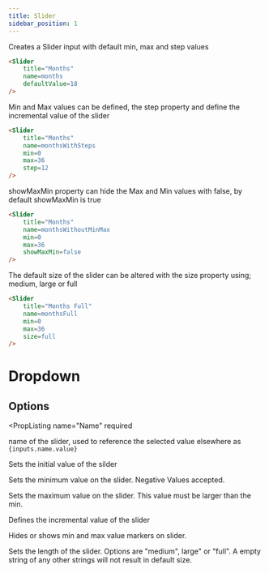 ```yaml
---
title: Slider
sidebar_position: 1
---
```


Creates a Slider input with default min, max and step values


<Slider
    title="Months" 
    name=months
    defaultValue=18
/>

````markdown
<Slider
    title="Months" 
    name=months
    defaultValue=18
/>
````

Min and Max values can be defined, the step property and define the incremental value of the slider

<Slider
    title="Months" 
    name=monthsWithSteps
    min=0
    max=36
    step=12
/>


````markdown
<Slider
    title="Months" 
    name=monthsWithSteps
    min=0
    max=36
    step=12
/>
````

showMaxMin property can hide the Max and Min values with false, by default showMaxMin is true

<Slider
    title="Months" 
    name=monthsWithoutMinMax
    min=0
    max=36
    showMaxMin=false
/>

````markdown
<Slider
    title="Months" 
    name=monthsWithoutMinMax
    min=0
    max=36
    showMaxMin=false
/>
````

The default size of the slider can be altered with the size property using; medium, large or full

<Slider
    title="Months Medium" 
    name=monthsMedium
    defaultValue=4
    min=0
    max=36
    size=medium
/>

<Slider
    title="Months Large" 
    name=monthsLarge
    defaultValue=18
    min=0
    max=36
    size=large
/>
<Slider
    title="Months Full" 
    name=monthsFull
    defaultValue=26
    min=0
    max=36
    size=full
/>

````markdown
<Slider
    title="Months Full" 
    name=monthsFull
    min=0
    max=36
    size=full
/>
````

# Dropdown

## Options

<PropListing 
    name="Name"
    required
>

name of the slider, used to reference the selected value elsewhere as `{inputs.name.value}`

</PropListing>
<PropListing 
    name="defaultValue"
>

Sets the initial value of the silder

</PropListing>
<PropListing 
    name="min"
    options=number
    defaultValue=0
>

Sets the minimum value on the slider. Negative Values accepted.

</PropListing>
<PropListing 
    name="max"
    options=number
    defaultValue=100
>

Sets the maximum value on the slider. This value must be larger than the min.

</PropListing>
<PropListing 
    name="step"
    options=number
    defaultValue=1
>

Defines the incremental value of the slider

</PropListing>
<PropListing 
    name="showMinMax"
    options="boolean"
    defaultValue="true"
>

Hides or shows min and max value markers on slider.  

</PropListing>
<PropListing 
    name="size"
    size="string"
    defaultValue=""
>

Sets the length of the slider. Options are "medium", large" or "full". A empty string of any other strings will not result in default size.
</PropListing>








